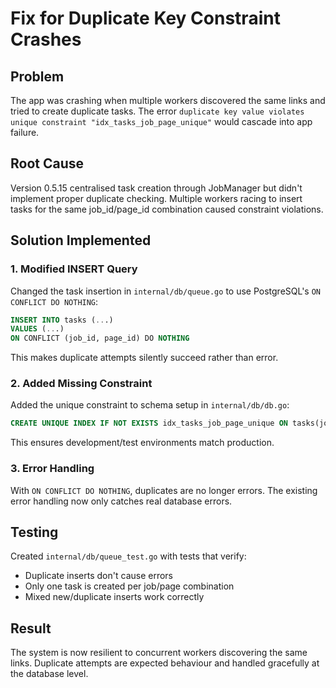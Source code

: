 # Fix for Duplicate Key Constraint Crashes

## Problem
The app was crashing when multiple workers discovered the same links and tried to create duplicate tasks. The error `duplicate key value violates unique constraint "idx_tasks_job_page_unique"` would cascade into app failure.

## Root Cause
Version 0.5.15 centralised task creation through JobManager but didn't implement proper duplicate checking. Multiple workers racing to insert tasks for the same job_id/page_id combination caused constraint violations.

## Solution Implemented

### 1. Modified INSERT Query
Changed the task insertion in `internal/db/queue.go` to use PostgreSQL's `ON CONFLICT DO NOTHING`:

```sql
INSERT INTO tasks (...)
VALUES (...)
ON CONFLICT (job_id, page_id) DO NOTHING
```

This makes duplicate attempts silently succeed rather than error.

### 2. Added Missing Constraint
Added the unique constraint to schema setup in `internal/db/db.go`:

```sql
CREATE UNIQUE INDEX IF NOT EXISTS idx_tasks_job_page_unique ON tasks(job_id, page_id)
```

This ensures development/test environments match production.

### 3. Error Handling
With `ON CONFLICT DO NOTHING`, duplicates are no longer errors. The existing error handling now only catches real database errors.

## Testing
Created `internal/db/queue_test.go` with tests that verify:
- Duplicate inserts don't cause errors
- Only one task is created per job/page combination
- Mixed new/duplicate inserts work correctly

## Result
The system is now resilient to concurrent workers discovering the same links. Duplicate attempts are expected behaviour and handled gracefully at the database level.
